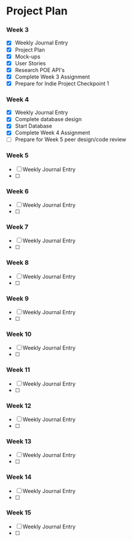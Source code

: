# Project Plan


### Week 3
- [X] Weekly Journal Entry
- [X] Project Plan
- [X] Mock-ups
- [X] User Stories
- [X] Research POE API's
- [X] Complete Week 3 Assignment
- [X] Prepare for Indie Project Checkpoint 1

### Week 4
- [X] Weekly Journal Entry
- [X] Complete database design
- [X] Start Database
- [X] Complete Week 4 Assignment
- [ ] Prepare for Week 5 peer design/code review

### Week 5
- [ ] Weekly Journal Entry
- [ ] 

### Week 6
- [ ] Weekly Journal Entry
- [ ] 

### Week 7
- [ ] Weekly Journal Entry
- [ ] 

### Week 8
- [ ] Weekly Journal Entry
- [ ] 

### Week 9
- [ ] Weekly Journal Entry
- [ ] 

### Week 10
- [ ] Weekly Journal Entry
- [ ] 

### Week 11
- [ ] Weekly Journal Entry
- [ ] 

### Week 12
- [ ] Weekly Journal Entry
- [ ] 

### Week 13
- [ ] Weekly Journal Entry
- [ ] 

### Week 14
- [ ] Weekly Journal Entry
- [ ] 

### Week 15
- [ ] Weekly Journal Entry
- [ ] 

